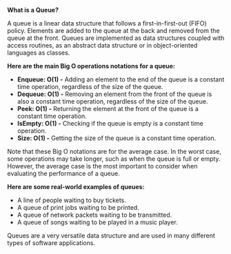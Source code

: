 **What is a Queue?**

A queue is a linear data structure that follows a first-in-first-out (FIFO) policy. Elements are added to the queue at
the back and removed from the queue at the front. Queues are implemented as data structures coupled with access
routines, as an abstract data structure or in object-oriented languages as classes.

**Here are the main Big O operations notations for a queue:**

* **Enqueue: O(1) -** Adding an element to the end of the queue is a constant time operation, regardless of the size of
  the queue.
* **Dequeue: O(1) -** Removing an element from the front of the queue is also a constant time operation, regardless of
  the size of the queue.
* **Peek: O(1) -** Returning the element at the front of the queue is a constant time operation.
* **IsEmpty: O(1) -** Checking if the queue is empty is a constant time operation.
* **Size: O(1) -** Getting the size of the queue is a constant time operation.

Note that these Big O notations are for the average case. In the worst case, some operations may take longer, such as
when the queue is full or empty. However, the average case is the most important to consider when evaluating the
performance of a queue.

**Here are some real-world examples of queues:**

* A line of people waiting to buy tickets.
* A queue of print jobs waiting to be printed.
* A queue of network packets waiting to be transmitted.
* A queue of songs waiting to be played in a music player.

Queues are a very versatile data structure and are used in many different types of software applications.